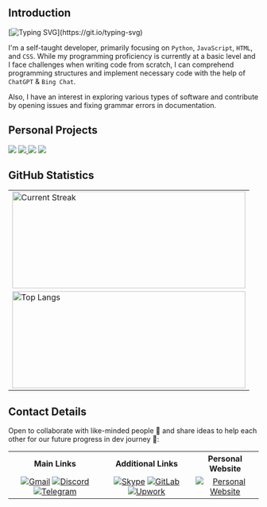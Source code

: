 ## Introduction

[![Typing SVG](https://readme-typing-svg.herokuapp.com?&color=6392FF&size=36&width=1000&height=75&lines=Welcome+To+Kanan+N's+GitHub+Profile+🙂+!;+Nice+to+Meet+You+⚡!)](https://git.io/typing-svg)

I'm a self-taught developer, primarily focusing on ``Python``, ``JavaScript``, ``HTML``, and ``CSS``. While my programming proficiency is currently at a basic level and I face challenges when writing code from scratch, I can comprehend programming structures and implement necessary code with the help of ``ChatGPT`` & ``Bing Chat``.

Also, I have an interest in exploring various types of software and contribute by opening issues and fixing grammar errors in documentation.

## Personal Projects 

<div class="personalProjects">
  <a href="https://github.com/kanansnote/My-Venn-Diagram">
    <img src="https://github-readme-stats.vercel.app/api/pin/?username=kanansnote&repo=My-Venn-Diagram&theme=dark"/></a>
  <a href="https://github.com/kanansnote/My-Business-Calendar">
    <img src="https://github-readme-stats.vercel.app/api/pin/?username=kanansnote&repo=My-Business-Calendar&theme=dark"/>
  </a>
  <a href="https://github.com/kanansnote/My-Basic-Programming-Exercises">
    <img src="https://github-readme-stats.vercel.app/api/pin/?username=kanansnote&repo=My-Basic-Programming-Exercises&theme=dark"/></a>
  <a href="https://github.com/kanansnote/kanansnote.github.io">
	<img src="https://github-readme-stats.vercel.app/api/pin/?username=kanansnote&repo=kanansnote.github.io&theme=dark"/>
  </a>
</div>

## GitHub Statistics

<div class="githubStatistics">
  <table>
    <tr>
	  	<td>
        <a href="https://github.com/kanansnote">
          <img align="center" src="https://github-readme-streak-stats.herokuapp.com/?user=kanansnote&theme=dark&line_height=20" alt="Current Streak" width="469" height="195"/>
        </a>
	  	</td>
		</tr>
    <tr>
      <td>
        <img src="https://github-readme-stats.vercel.app/api/top-langs/?username=kanansnote&theme=dark&layout=compact" alt="Top Langs" width="469" height="195">
      </td>
    </tr>
  </table>
</div>

## Contact Details
Open to collaborate with like-minded people 👯 and share ideas to help each other for our future progress in dev journey 🌱:

<div class="contactDetails">
  <table>
    <tr>
	  <th>Main Links</th>
	  <th>Additional Links</th>
	  <th>Personal Website</th>
    </tr>
    <tr>
      <td align="center">
        <a href="mailto:kanansnote@gmail.com">
          <img src="https://img.shields.io/badge/Gmail-D14836?style=for-the-badge&logo=gmail&logoColor=white" alt="Gmail"></a>
        <a href="https://discord.com/users/kanansnote">
          <img src="https://img.shields.io/badge/Discord-%235865F2.svg?style=for-the-badge&logo=discord&logoColor=white" alt="Discord"></a> 
        <a href="https://t.me/kanansnote">
          <img src="https://img.shields.io/badge/Telegram-2CA5E0?style=for-the-badge&logo=telegram&logoColor=white" alt="Telegram"></a>
      </td>
  	  <td align="center">
        <a href="https://join.skype.com/invite/F3ix8zp5tSBy">
          <img src="https://img.shields.io/badge/Skype-%2300AFF0.svg?style=for-the-badge&logo=Skype&logoColor=white" alt="Skype"></a> 
        <a href="https://gitlab.com/kanansnote">
		  <img src="https://img.shields.io/badge/GitLab-%23181717.svg?style=for-the-badge&logo=gitlab&logoColor=white" alt="GitLab"></a>
        <a href="https://www.upwork.com/freelancers/~01436abedec5f3ec3c">
		  <img src="https://img.shields.io/badge/Upwork-6FDA44?style=for-the-badge&logo=Upwork&logoColor=white" alt="Upwork"></a>
	  </td>
 	  <td align="center">
        <a href="https://kanansnote.github.io">
	      <img src="https://img.shields.io/badge/🕸️_kanansnote-%23123F6D.svg?style=for-the-badge&logo=web&logoColor=%121C2B" alt="Personal Website"></a>
	  </td>
    </tr>
  </table>
</div>
